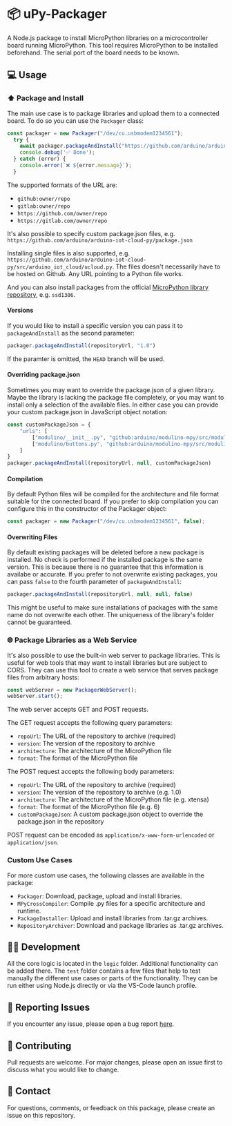 # 📦 uPy-Packager

A Node.js package to install MicroPython libraries on a microcontroller board running MicroPython.
This tool requires MicroPython to be installed beforehand. The serial port of the board needs to be known.

## 💻 Usage

### ⬆️ Package and Install
The main use case is to package libraries and upload them to a connected board. To do so you can use the `Packager` class:

```js
const packager = new Packager("/dev/cu.usbmodem1234561");
  try {
    await packager.packageAndInstall("https://github.com/arduino/arduino-modulino-mpy", null, customPackageJson);
    console.debug('✅ Done');
  } catch (error) {
    console.error(`❌ ${error.message}`);
  }
```

The supported formats of the URL are:
- `github:owner/repo`
- `gitlab:owner/repo`
- `https://github.com/owner/repo`
- `https://gitlab.com/owner/repo`

It's also possible to specify custom package.json files, e.g. `https://github.com/arduino/arduino-iot-cloud-py/package.json`

Installing single files is also supported, e.g. `https://github.com/arduino/arduino-iot-cloud-py/src/arduino_iot_cloud/ucloud.py`. The files doesn't necessarily have to be hosted on Github. Any URL pointing to a Python file works.

And you can also install packages from the official [MicroPython library repository](https://github.com/micropython/micropython-lib), e.g. `ssd1306`.

#### Versions

If you would like to install a specific version you can pass it to `packageAndInstall` as the second parameter:

```js
packager.packageAndInstall(repositoryUrl, "1.0")
```

If the paramter is omitted, the `HEAD` branch will be used.

#### Overriding package.json

Sometimes you may want to override the package.json of a given library. Maybe the library is lacking the package file completely, or you may want to install only a selection of the available files. In either case you can provide your custom package.json in JavaScript object notation:

```js
const customPackageJson = {
    "urls": [
        ["modulino/__init__.py", "github:arduino/modulino-mpy/src/modulino/__init__.py"],
        ["modulino/buttons.py", "github:arduino/modulino-mpy/src/modulino/buttons.py"]
    ]
}
packager.packageAndInstall(repositoryUrl, null, customPackageJson)
```

#### Compilation

By default Python files will be compiled for the architecture and file format suitable for the connected board. If you prefer to skip compilation you can configure this in the constructor of the Packager object:

```js
const packager = new Packager("/dev/cu.usbmodem1234561", false);
```

#### Overwriting Files

By default existing packages will be deleted before a new package is installed. No check is performed if the installed package is the same version. This is because there is no guarantee that this information is availabe or accurate.
If you prefer to not overwrite existing packages, you can pass `false` to the fourth parameter of `packageAndInstall`:

```js
packager.packageAndInstall(repositoryUrl, null, null, false)
```

This might be useful to make sure installations of packages with the same name do not overwrite each other. The uniqueness of the library's folder cannot be guaranteed.

### 🌐 Package Libraries as a Web Service

It's also possible to use the built-in web server to package libraries. This is useful for web tools that may want to install libraries but are subject to CORS. They can use this tool to create a web service that serves package files from arbitrary hosts:

```js
const webServer = new PackagerWebServer();
webServer.start();
```

The web server accepts GET and POST requests.

The GET request accepts the following query parameters:
 - `repoUrl`: The URL of the repository to archive (required)
 - `version`: The version of the repository to archive
 - `architecture`: The architecture of the MicroPython file
 - `format`: The format of the MicroPython file
 
 The POST request accepts the following body parameters:
 - `repoUrl`: The URL of the repository to archive (required)
 - `version`: The version of the repository to archive (e.g. 1.0)
 - `architecture`: The architecture of the MicroPython file (e.g. xtensa)
 - `format`: The format of the MicroPython file (e.g. 6)
 - `customPackageJson`: A custom package.json object to override the package.json in the repository
 
 POST request can be encoded as `application/x-www-form-urlencoded` or `application/json`.

### Custom Use Cases

For more custom use cases, the following classes are available in the package:

- `Packager`: Download, package, upload and install libraries.
- `MPyCrossCompiler`: Compile .py files for a specific architecture and runtime.
- `PackageInstaller`: Upload and install libraries from .tar.gz archives.
- `RepositoryArchiver`: Download and package libraries as .tar.gz archives.

## 🧑‍💻 Development

All the core logic is located in the `logic` folder. Additional functionality can be added there.
The `test` folder contains a few files that help to test manually the different use cases or parts of the functionality. They can be run either using Node.js directly or via the VS-Code launch profile.

## 🐛 Reporting Issues

If you encounter any issue, please open a bug report [here](https://github.com/arduino/upy-packager/issues). 

## 💪 Contributing

Pull requests are welcome. For major changes, please open an issue first to discuss what you would like to change.

## 🤙 Contact

For questions, comments, or feedback on this package, please create an issue on this repository.